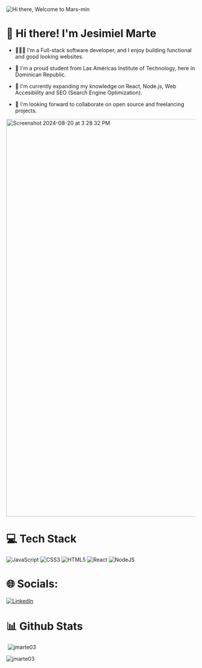 

![Hi there, Welcome to Mars-min](https://github.com/user-attachments/assets/c7db1e30-ee7a-4715-a73f-8387800f2361)

# 👋 Hi there! I'm Jesimiel Marte 

- 👩🏻‍💻  I'm a Full-stack software developer, and I enjoy building functional and good looking websites.

- 🏫  I'm a proud student from Las Américas Institute of Technology, here in Dominican Republic.

- 🧠  I'm currently expanding my knowledge on React, Node.js, Web Accesibility and SEO (Search Engine Optimization).

- 🎯  I'm looking forward to collaborate on open source and freelancing projects.
    

<img width="1059" alt="Screenshot 2024-08-20 at 3 28 32 PM" src="https://github.com/user-attachments/assets/b50a18fe-5e01-47e0-8e15-cd7b3a5638d2">

# 💻 Tech Stack

![JavaScript](https://img.shields.io/badge/javascript-%23323330.svg?style=for-the-badge&logo=javascript&logoColor=%23F7DF1E) ![CSS3](https://img.shields.io/badge/css3-%231572B6.svg?style=for-the-badge&logo=css3&logoColor=white) ![HTML5](https://img.shields.io/badge/html5-%23E34F26.svg?style=for-the-badge&logo=html5&logoColor=white) ![React](https://img.shields.io/badge/react-%2320232a.svg?style=for-the-badge&logo=react&logoColor=%2361DAFB) ![NodeJS](https://img.shields.io/badge/node.js-6DA55F?style=for-the-badge&logo=node.js&logoColor=white)

# 🌐 Socials:
[![LinkedIn](https://img.shields.io/badge/LinkedIn-%230077B5.svg?logo=linkedin&logoColor=white)](https://linkedin.com/in/jesimiel-marte-frías-55660a192) 


# 📊 Github Stats

<p>&nbsp;<img align="lfet" src="https://github-readme-stats.vercel.app/api?username=jmarte03&show_icons=true&locale=en" alt="jmarte03" display="inline" /></p>

<p><img align="left" src="https://github-readme-streak-stats.herokuapp.com/?user=jmarte03&" alt="jmarte03" display="inline"/></p>


<!-- Proudly created with GPRM ( https://gprm.itsvg.in ) -->



